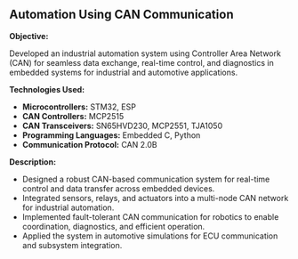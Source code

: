 ## Automation Using CAN Communication

**Objective:**

Developed an industrial automation system using Controller Area Network (CAN) for seamless data exchange, real-time control, and diagnostics in embedded systems for industrial and automotive applications.

**Technologies Used:**

*   **Microcontrollers:** STM32, ESP
*   **CAN Controllers:** MCP2515
*   **CAN Transceivers:** SN65HVD230, MCP2551, TJA1050
*   **Programming Languages:** Embedded C, Python
*   **Communication Protocol:** CAN 2.0B

**Description:**

*   Designed a robust CAN-based communication system for real-time control and data transfer across embedded devices.
*   Integrated sensors, relays, and actuators into a multi-node CAN network for industrial automation.
*   Implemented fault-tolerant CAN communication for robotics to enable coordination, diagnostics, and efficient operation.
*   Applied the system in automotive simulations for ECU communication and subsystem integration.
